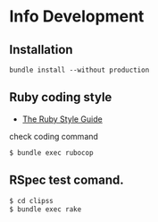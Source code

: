 Info Development
===============

Installation
-----------

```
bundle install --without production
```


Ruby coding style
----------------

* [The Ruby Style Guide](https://github.com/bbatsov/ruby-style-guide)

check coding command
```
$ bundle exec rubocop
```



RSpec test comand.
-----------------

```bash
$ cd clipss
$ bundle exec rake
```
